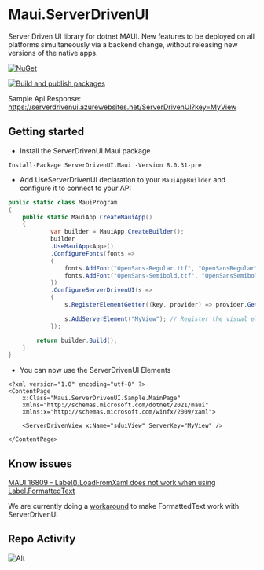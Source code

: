 # Maui.ServerDrivenUI
Server Driven UI library for dotnet MAUI. New features to be deployed on all platforms simultaneously via a backend change, without releasing new versions of the native apps.


 [![NuGet](https://img.shields.io/nuget/v/ServerDrivenUI.Maui.svg)](https://www.nuget.org/packages/ServerDrivenUI.Maui/)
 
 [![Build and publish packages](https://github.com/felipebaltazar/Maui.ServerDrivenUI/actions/workflows/PackageCI.yml/badge.svg)](https://github.com/felipebaltazar/Maui.ServerDrivenUI/actions/workflows/PackageCI.yml)


 Sample Api Response: https://serverdrivenui.azurewebsites.net/ServerDrivenUI?key=MyView

 ## Getting started

- Install the ServerDrivenUI.Maui package

 ```
 Install-Package ServerDrivenUI.Maui -Version 8.0.31-pre
 ```

- Add UseServerDrivenUI declaration to your `MauiAppBuilder` and configure it to connect to your API

```csharp
public static class MauiProgram
{
	public static MauiApp CreateMauiApp()
	{
            var builder = MauiApp.CreateBuilder();
            builder
            .UseMauiApp<App>()
            .ConfigureFonts(fonts =>
            {
                fonts.AddFont("OpenSans-Regular.ttf", "OpenSansRegular");
                fonts.AddFont("OpenSans-Semibold.ttf", "OpenSansSemibold");
            })
            .ConfigureServerDrivenUI(s =>
            {
                s.RegisterElementGetter((key, provider) => provider.GetService<IYourApiService>().YourApiMethod(key)); //Register which api will be used to get the UI

                s.AddServerElement("MyView"); // Register the visual elements that will follow server driven ui
            });

		return builder.Build();
	}
}
```

- You can now use the ServerDrivenUI Elements 

```xaml
<?xml version="1.0" encoding="utf-8" ?>
<ContentPage
    x:Class="Maui.ServerDrivenUI.Sample.MainPage"
    xmlns="http://schemas.microsoft.com/dotnet/2021/maui"
    xmlns:x="http://schemas.microsoft.com/winfx/2009/xaml">

    <ServerDrivenView x:Name="sduiView" ServerKey="MyView" />

</ContentPage>

```

## Know issues

[MAUI 16809 - Label().LoadFromXaml does not work when using Label.FormattedText](https://github.com/dotnet/maui/issues/16809)

We are currently doing a [workaround](https://github.com/felipebaltazar/Maui.ServerDrivenUI/blob/main/Maui.ServerDrivenUI/Services/XamlConverterService.cs#L119) to make FormattedText work with ServerDrivenUI

## Repo Activity

![Alt](https://repobeats.axiom.co/api/embed/e3457a9dc9131c33ca38ceb2203bfffa67864080.svg "Repobeats analytics image")
